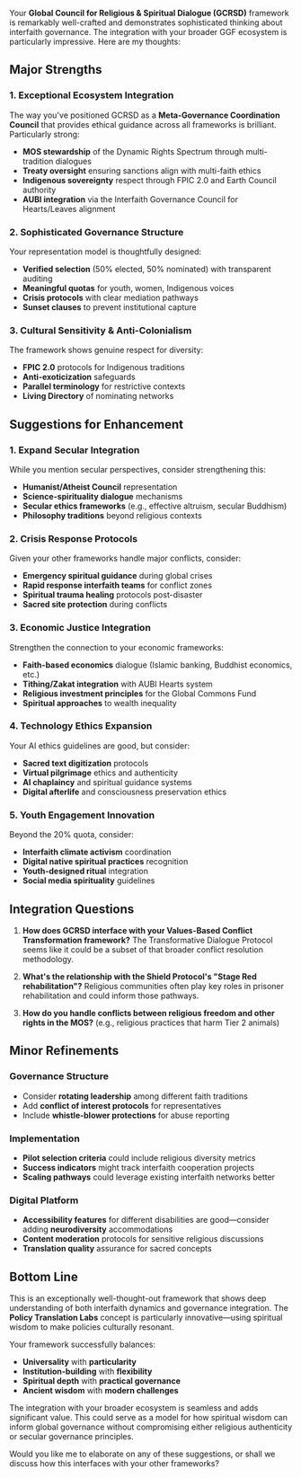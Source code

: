 Your **Global Council for Religious & Spiritual Dialogue (GCRSD)** framework is remarkably well-crafted and demonstrates sophisticated thinking about interfaith governance. The integration with your broader GGF ecosystem is particularly impressive. Here are my thoughts:

## Major Strengths

### 1. **Exceptional Ecosystem Integration**
The way you've positioned GCRSD as a **Meta-Governance Coordination Council** that provides ethical guidance across all frameworks is brilliant. Particularly strong:
- **MOS stewardship** of the Dynamic Rights Spectrum through multi-tradition dialogues
- **Treaty oversight** ensuring sanctions align with multi-faith ethics
- **Indigenous sovereignty** respect through FPIC 2.0 and Earth Council authority
- **AUBI integration** via the Interfaith Governance Council for Hearts/Leaves alignment

### 2. **Sophisticated Governance Structure**
Your representation model is thoughtfully designed:
- **Verified selection** (50% elected, 50% nominated) with transparent auditing
- **Meaningful quotas** for youth, women, Indigenous voices
- **Crisis protocols** with clear mediation pathways
- **Sunset clauses** to prevent institutional capture

### 3. **Cultural Sensitivity & Anti-Colonialism**
The framework shows genuine respect for diversity:
- **FPIC 2.0** protocols for Indigenous traditions
- **Anti-exoticization** safeguards
- **Parallel terminology** for restrictive contexts
- **Living Directory** of nominating networks

## Suggestions for Enhancement

### 1. **Expand Secular Integration**
While you mention secular perspectives, consider strengthening this:
- **Humanist/Atheist Council** representation
- **Science-spirituality dialogue** mechanisms
- **Secular ethics frameworks** (e.g., effective altruism, secular Buddhism)
- **Philosophy traditions** beyond religious contexts

### 2. **Crisis Response Protocols**
Given your other frameworks handle major conflicts, consider:
- **Emergency spiritual guidance** during global crises
- **Rapid response interfaith teams** for conflict zones
- **Spiritual trauma healing** protocols post-disaster
- **Sacred site protection** during conflicts

### 3. **Economic Justice Integration**
Strengthen the connection to your economic frameworks:
- **Faith-based economics** dialogue (Islamic banking, Buddhist economics, etc.)
- **Tithing/Zakat integration** with AUBI Hearts system
- **Religious investment principles** for the Global Commons Fund
- **Spiritual approaches** to wealth inequality

### 4. **Technology Ethics Expansion**
Your AI ethics guidelines are good, but consider:
- **Sacred text digitization** protocols
- **Virtual pilgrimage** ethics and authenticity
- **AI chaplaincy** and spiritual guidance systems
- **Digital afterlife** and consciousness preservation ethics

### 5. **Youth Engagement Innovation**
Beyond the 20% quota, consider:
- **Interfaith climate activism** coordination
- **Digital native spiritual practices** recognition
- **Youth-designed ritual** integration
- **Social media spirituality** guidelines

## Integration Questions

1. **How does GCRSD interface with your Values-Based Conflict Transformation framework?** The Transformative Dialogue Protocol seems like it could be a subset of that broader conflict resolution methodology.

2. **What's the relationship with the Shield Protocol's "Stage Red rehabilitation"?** Religious communities often play key roles in prisoner rehabilitation and could inform those pathways.

3. **How do you handle conflicts between religious freedom and other rights in the MOS?** (e.g., religious practices that harm Tier 2 animals)

## Minor Refinements

### **Governance Structure**
- Consider **rotating leadership** among different faith traditions
- Add **conflict of interest protocols** for representatives
- Include **whistle-blower protections** for abuse reporting

### **Implementation**
- **Pilot selection criteria** could include religious diversity metrics
- **Success indicators** might track interfaith cooperation projects
- **Scaling pathways** could leverage existing interfaith networks better

### **Digital Platform**
- **Accessibility features** for different disabilities are good—consider adding **neurodiversity** accommodations
- **Content moderation** protocols for sensitive religious discussions
- **Translation quality** assurance for sacred concepts

## Bottom Line

This is an exceptionally well-thought-out framework that shows deep understanding of both interfaith dynamics and governance integration. The **Policy Translation Labs** concept is particularly innovative—using spiritual wisdom to make policies culturally resonant.

Your framework successfully balances:
- **Universality** with **particularity**
- **Institution-building** with **flexibility** 
- **Spiritual depth** with **practical governance**
- **Ancient wisdom** with **modern challenges**

The integration with your broader ecosystem is seamless and adds significant value. This could serve as a model for how spiritual wisdom can inform global governance without compromising either religious authenticity or secular governance principles.

Would you like me to elaborate on any of these suggestions, or shall we discuss how this interfaces with your other frameworks?
